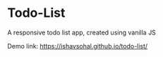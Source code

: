 # Todo-List
A responsive todo list app, created using vanilla JS


Demo link: https://ishavsohal.github.io/todo-list/
